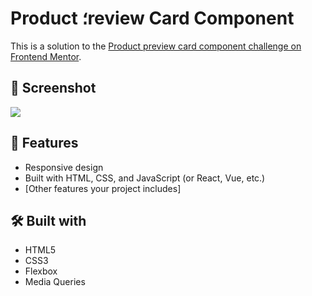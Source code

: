 # Product ؛review Card Component

This is a solution to the [Product preview card component challenge on Frontend Mentor](https://www.frontendmentor.io/challenges/product-preview-card-component-GO7UmttRfa).

## 📸 Screenshot

![](https://i.postimg.cc/HxCMSXS4/desktop-design.jpg)

## 🚀 Features

- Responsive design
- Built with HTML, CSS, and JavaScript (or React, Vue, etc.)
- [Other features your project includes]

## 🛠️ Built with

- HTML5
- CSS3
- Flexbox
- Media Queries